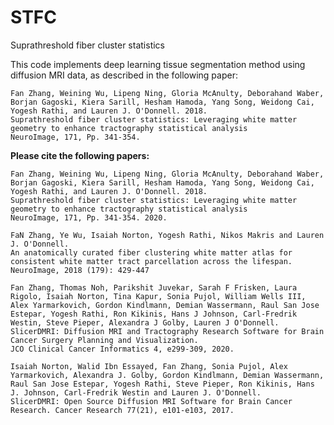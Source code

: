 # STFC
Suprathreshold fiber cluster statistics

This code implements deep learning tissue segmentation method using diffusion MRI data, as described in the following paper:

    Fan Zhang, Weining Wu, Lipeng Ning, Gloria McAnulty, Deborahand Waber, Borjan Gagoski, Kiera Sarill, Hesham Hamoda, Yang Song, Weidong Cai, Yogesh Rathi, and Lauren J. O'Donnell. 2018. 
    Suprathreshold fiber cluster statistics: Leveraging white matter geometry to enhance tractography statistical analysis 
    NeuroImage, 171, Pp. 341-354.

**Please cite the following papers:**

    Fan Zhang, Weining Wu, Lipeng Ning, Gloria McAnulty, Deborahand Waber, Borjan Gagoski, Kiera Sarill, Hesham Hamoda, Yang Song, Weidong Cai, Yogesh Rathi, and Lauren J. O'Donnell. 2018. 
    Suprathreshold fiber cluster statistics: Leveraging white matter geometry to enhance tractography statistical analysis 
    NeuroImage, 171, Pp. 341-354. 2020.

    FaN Zhang, Ye Wu, Isaiah Norton, Yogesh Rathi, Nikos Makris and Lauren J. O'Donnell. 
    An anatomically curated fiber clustering white matter atlas for consistent white matter tract parcellation across the lifespan. 
    NeuroImage, 2018 (179): 429-447

    Fan Zhang, Thomas Noh, Parikshit Juvekar, Sarah F Frisken, Laura Rigolo, Isaiah Norton, Tina Kapur, Sonia Pujol, William Wells III, Alex Yarmarkovich, Gordon Kindlmann, Demian Wassermann, Raul San Jose Estepar, Yogesh Rathi, Ron Kikinis, Hans J Johnson, Carl-Fredrik Westin, Steve Pieper, Alexandra J Golby, Lauren J O'Donnell. 
    SlicerDMRI: Diffusion MRI and Tractography Research Software for Brain Cancer Surgery Planning and Visualization. 
    JCO Clinical Cancer Informatics 4, e299-309, 2020.
    
    Isaiah Norton, Walid Ibn Essayed, Fan Zhang, Sonia Pujol, Alex Yarmarkovich, Alexandra J. Golby, Gordon Kindlmann, Demian Wassermann, Raul San Jose Estepar, Yogesh Rathi, Steve Pieper, Ron Kikinis, Hans J. Johnson, Carl-Fredrik Westin and Lauren J. O'Donnell. 
    SlicerDMRI: Open Source Diffusion MRI Software for Brain Cancer Research. Cancer Research 77(21), e101-e103, 2017.

